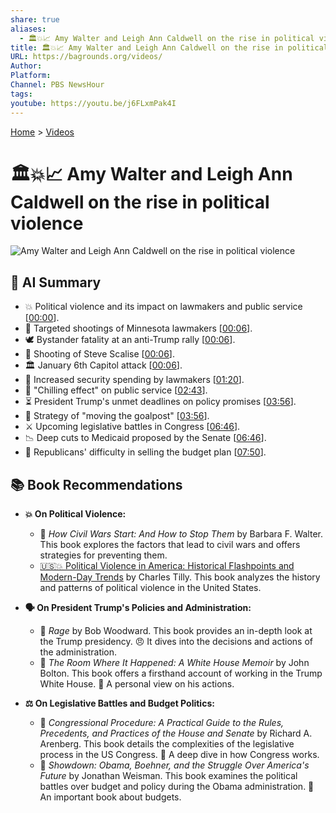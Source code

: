 ```yaml
---
share: true
aliases:
  - 🏛️💥📈 Amy Walter and Leigh Ann Caldwell on the rise in political violence
title: 🏛️💥📈 Amy Walter and Leigh Ann Caldwell on the rise in political violence
URL: https://bagrounds.org/videos/
Author: 
Platform: 
Channel: PBS NewsHour
tags: 
youtube: https://youtu.be/j6FLxmPak4I
---
```

[Home](../index.md) > [Videos](./index.md)  
# 🏛️💥📈 Amy Walter and Leigh Ann Caldwell on the rise in political violence  
![Amy Walter and Leigh Ann Caldwell on the rise in political violence](https://youtu.be/j6FLxmPak4I)  
  
## 🤖 AI Summary  
* 💥 Political violence and its impact on lawmakers and public service \[[00:00](http://www.youtube.com/watch?v=j6FLxmPak4I&t=0)\].  
* 🔫 Targeted shootings of Minnesota lawmakers \[[00:06](http://www.youtube.com/watch?v=j6FLxmPak4I&t=6)\].  
* 🕊️ Bystander fatality at an anti-Trump rally \[[00:06](http://www.youtube.com/watch?v=j6FLxmPak4I&t=6)\].  
* 🤕 Shooting of Steve Scalise \[[00:06](http://www.youtube.com/watch?v=j6FLxmPak4I&t=6)\].  
* 🏛️ January 6th Capitol attack \[[00:06](http://www.youtube.com/watch?v=j6FLxmPak4I&t=6)\].  
* 👮 Increased security spending by lawmakers \[[01:20](http://www.youtube.com/watch?v=j6FLxmPak4I&t=80)\].  
* 🥶 "Chilling effect" on public service \[[02:43](http://www.youtube.com/watch?v=j6FLxmPak4I&t=163)\].  
* ⏳ President Trump's unmet deadlines on policy promises \[[03:56](http://www.youtube.com/watch?v=j6FLxmPak4I&t=236)\].  
* 🥅 Strategy of "moving the goalpost" \[[03:56](http://www.youtube.com/watch?v=j6FLxmPak4I&t=236)\].  
* ⚔️ Upcoming legislative battles in Congress \[[06:46](http://www.youtube.com/watch?v=j6FLxmPak4I&t=406)\].  
* 📉 Deep cuts to Medicaid proposed by the Senate \[[06:46](http://www.youtube.com/watch?v=j6FLxmPak4I&t=406)\].  
* 🤦 Republicans' difficulty in selling the budget plan \[[07:50](http://www.youtube.com/watch?v=j6FLxmPak4I&t=470)\].  
  
## 📚 Book Recommendations  
* **💥 On Political Violence:**  
    * 📖 *How Civil Wars Start: And How to Stop Them* by Barbara F. Walter. This book explores the factors that lead to civil wars and offers strategies for preventing them.  
    * [🇺🇸💥 Political Violence in America: Historical Flashpoints and Modern-Day Trends](../books/political-violence-in-america-historical-flashpoints-and-modern-day-trends.md) by Charles Tilly. This book analyzes the history and patterns of political violence in the United States.  
  
* **🗣️ On President Trump's Policies and Administration:**  
    * 📖 *Rage* by Bob Woodward. This book provides an in-depth look at the Trump presidency. 😠 It dives into the decisions and actions of the administration.  
    * 📖 *The Room Where It Happened: A White House Memoir* by John Bolton. This book offers a firsthand account of working in the Trump White House. 🧐 A personal view on his actions.  
  
* **⚖️ On Legislative Battles and Budget Politics:**  
    * 📖 *Congressional Procedure: A Practical Guide to the Rules, Precedents, and Practices of the House and Senate* by Richard A. Arenberg. This book details the complexities of the legislative process in the US Congress. 🧐 A deep dive in how Congress works.  
    * 📖 *Showdown: Obama, Boehner, and the Struggle Over America's Future* by Jonathan Weisman. This book examines the political battles over budget and policy during the Obama administration. 💸 An important book about budgets.